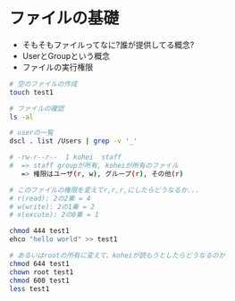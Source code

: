 # ファイルの基礎

- そもそもファイルってなに?誰が提供してる概念?
- UserとGroupという概念
- ファイルの実行権限


``` sh
# 空のファイルの作成
touch test1

# ファイルの確認
ls -al

# userの一覧
dscl . list /Users | grep -v '_'

# -rw-r--r--  1 kohei  staff
#  => staff groupが所有, koheiが所有のファイル
   => 権限はユーザ(r, w), グループ(r), その他(r)

# このファイルの権限を変えてr,r,r,にしたらどうなるか...
# r(read): 2の2乗 = 4
# w(write): 2の1乗 = 2
# x(excute): 2の0乗 = 1

chmod 444 test1
ehco "hello world" >> test1

# あるいはrootの所有に変えて、koheiが読もうとしたらどうなるのか
chmod 644 test1
chown root test1
chmod 600 test1
less test1
```

